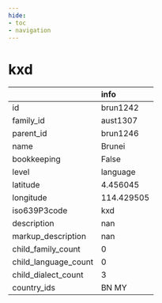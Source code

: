 ```yaml
---
hide:
- toc
- navigation
---
```

# kxd
|                      | info       |
|:---------------------|:-----------|
| id                   | brun1242   |
| family_id            | aust1307   |
| parent_id            | brun1246   |
| name                 | Brunei     |
| bookkeeping          | False      |
| level                | language   |
| latitude             | 4.456045   |
| longitude            | 114.429505 |
| iso639P3code         | kxd        |
| description          | nan        |
| markup_description   | nan        |
| child_family_count   | 0          |
| child_language_count | 0          |
| child_dialect_count  | 3          |
| country_ids          | BN MY      |